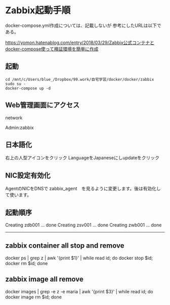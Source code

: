 # Zabbix起動手順

docker-compose.yml作成については、記載しないが
参考にしたURLは以下である。

https://yomon.hatenablog.com/entry/2018/03/29/Zabbix公式コンテナとdocker-compose使って検証環境を簡単に作成

## 起動

```docker
cd /mnt/c/Users/blue_/Dropbox/99.work/自宅学習/docker/docker/zabbix
sudo su -
docker-compose up -d
```

## Web管理画面にアクセス

network


Admin:zabbix

## 日本語化

右上の人型アイコンをクリック
LanguageをJapaneseにしupdateをクリック

## NIC設定有効化

AgentのNICをDNSで zabbix_agent　を見るように変更します。後は有効化して使います。

## 起動順序

Creating zdb001 ... done
Creating zsv001 ... done
Creating zwb001 ... done


---

## zabbix container all stop and remove

docker ps | grep z | awk '{print $1}' | while read id; do docker stop $id; docker rm $id; done

## zabbix image all remove

docker images | grep -e z -e maria | awk '{print $3}' | while read id; do docker image rm $id; done
